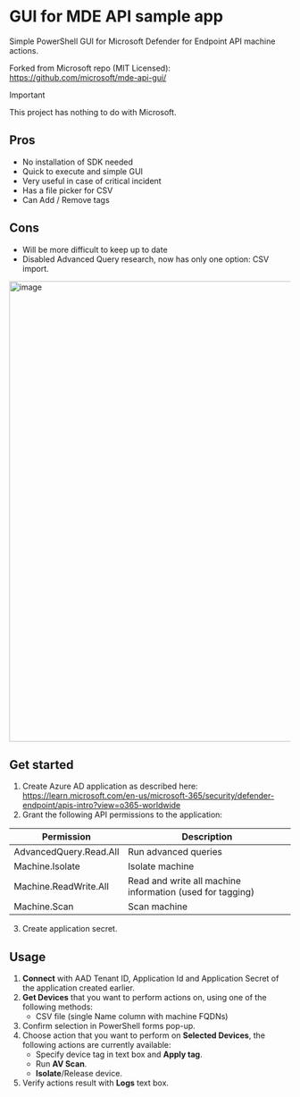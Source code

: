 # GUI for MDE API sample app
Simple PowerShell GUI for Microsoft Defender for Endpoint API machine actions.

Forked from Microsoft repo (MIT Licensed): https://github.com/microsoft/mde-api-gui/

> [!IMPORTANT]
> This project has nothing to do with Microsoft.

## Pros

- No installation of SDK needed
- Quick to execute and simple GUI
- Very useful in case of critical incident
- Has a file picker for CSV
- Can Add / Remove tags

## Cons

- Will be more difficult to keep up to date
- Disabled Advanced Query research, now has only one option: CSV import.

<img width="943" height="824" alt="image" src="https://github.com/user-attachments/assets/90c1090f-6ab7-4a83-a158-2dc12871afd6" />

## Get started
1. Create Azure AD application as described here: https://learn.microsoft.com/en-us/microsoft-365/security/defender-endpoint/apis-intro?view=o365-worldwide
2. Grant the following API permissions to the application:

| Permission | Description |
|-------------------------|----------------------|
| AdvancedQuery.Read.All	| Run advanced queries |
| Machine.Isolate |	Isolate machine |
| Machine.ReadWrite.All |	Read and write all machine information (used for tagging) |
| Machine.Scan |	Scan machine |

3. Create application secret.
## Usage
1. **Connect** with AAD Tenant ID, Application Id and Application Secret of the application created earlier.
2. **Get Devices** that you want to perform actions on, using one of the following methods:
    * CSV file (single Name column with machine FQDNs)
3. Confirm selection in PowerShell forms pop-up.
4. Choose action that you want to perform on **Selected Devices**, the following actions are currently available:
    * Specify device tag in text box and **Apply tag**.
    * Run **AV Scan**.
    * **Isolate**/Release device.
5. Verify actions result with **Logs** text box.
